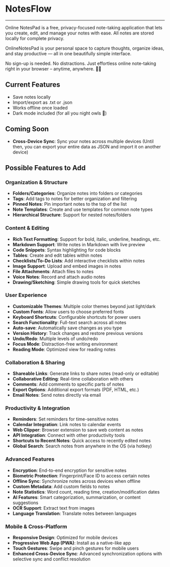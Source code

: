 # NotesFlow

---

Online NotesPad is a free, privacy-focused note-taking application that lets you create, edit, and manage your notes with ease. All notes are stored locally for complete privacy.

OnlineNotesPad is your personal space to capture thoughts, organize ideas, and stay productive — all in one beautifully simple interface.

No sign-up is needed. No distractions. Just effortless online note-taking right in your browser – anytime, anywhere. 📝✨

## Current Features

- Save notes locally
- Import/export as .txt or .json
- Works offline once loaded
- Dark mode included (for all you night owls 🌙)

## Coming Soon

- **Cross-Device Sync**: Sync your notes across multiple devices (Until then, you can export your entire data as JSON and import it on another device)

## Possible Features to Add

### Organization & Structure

- **Folders/Categories**: Organize notes into folders or categories
- **Tags**: Add tags to notes for better organization and filtering
- **Pinned Notes**: Pin important notes to the top of the list
- **Note Templates**: Create and use templates for common note types
- **Hierarchical Structure**: Support for nested notes/folders

### Content & Editing

- **Rich Text Formatting**: Support for bold, italic, underline, headings, etc.
- **Markdown Support**: Write notes in Markdown with live preview
- **Code Snippets**: Syntax highlighting for code blocks
- **Tables**: Create and edit tables within notes
- **Checklists/To-Do Lists**: Add interactive checklists within notes
- **Image Support**: Upload and embed images in notes
- **File Attachments**: Attach files to notes
- **Voice Notes**: Record and attach audio notes
- **Drawing/Sketching**: Simple drawing tools for quick sketches

### User Experience

- **Customizable Themes**: Multiple color themes beyond just light/dark
- **Custom Fonts**: Allow users to choose preferred fonts
- **Keyboard Shortcuts**: Configurable shortcuts for power users
- **Search Functionality**: Full-text search across all notes
- **Auto-save**: Automatically save changes as you type
- **Version History**: Track changes and restore previous versions
- **Undo/Redo**: Multiple levels of undo/redo
- **Focus Mode**: Distraction-free writing environment
- **Reading Mode**: Optimized view for reading notes

### Collaboration & Sharing

- **Shareable Links**: Generate links to share notes (read-only or editable)
- **Collaborative Editing**: Real-time collaboration with others
- **Comments**: Add comments to specific parts of notes
- **Export Options**: Additional export formats (PDF, HTML, etc.)
- **Email Notes**: Send notes directly via email

### Productivity & Integration

- **Reminders**: Set reminders for time-sensitive notes
- **Calendar Integration**: Link notes to calendar events
- **Web Clipper**: Browser extension to save web content as notes
- **API Integration**: Connect with other productivity tools
- **Shortcuts to Recent Notes**: Quick access to recently edited notes
- **Global Search**: Search notes from anywhere in the OS (via hotkey)

### Advanced Features

- **Encryption**: End-to-end encryption for sensitive notes
- **Biometric Protection**: Fingerprint/Face ID to access certain notes
- **Offline Sync**: Synchronize notes across devices when offline
- **Custom Metadata**: Add custom fields to notes
- **Note Statistics**: Word count, reading time, creation/modification dates
- **AI Features**: Smart categorization, summarization, or content suggestions
- **OCR Support**: Extract text from images
- **Language Translation**: Translate notes between languages

### Mobile & Cross-Platform

- **Responsive Design**: Optimized for mobile devices
- **Progressive Web App (PWA)**: Install as a native-like app
- **Touch Gestures**: Swipe and pinch gestures for mobile users
- **Enhanced Cross-Device Sync**: Advanced synchronization options with selective sync and conflict resolution


